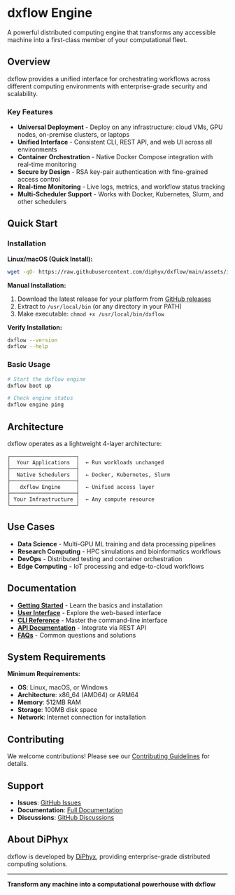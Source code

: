 # dxflow Engine

A powerful distributed computing engine that transforms any accessible machine into a first-class member of your computational fleet.

## Overview

dxflow provides a unified interface for orchestrating workflows across different computing environments with enterprise-grade security and scalability.

### Key Features

- **Universal Deployment** - Deploy on any infrastructure: cloud VMs, GPU nodes, on-premise clusters, or laptops
- **Unified Interface** - Consistent CLI, REST API, and web UI across all environments
- **Container Orchestration** - Native Docker Compose integration with real-time monitoring
- **Secure by Design** - RSA key-pair authentication with fine-grained access control
- **Real-time Monitoring** - Live logs, metrics, and workflow status tracking
- **Multi-Scheduler Support** - Works with Docker, Kubernetes, Slurm, and other schedulers

## Quick Start

### Installation

**Linux/macOS (Quick Install):**
```bash
wget -qO- https://raw.githubusercontent.com/diphyx/dxflow/main/assets/install.sh | sudo bash
```

**Manual Installation:**

1. Download the latest release for your platform from [GitHub releases](https://github.com/diphyx/dxflow/releases)
2. Extract to `/usr/local/bin` (or any directory in your PATH)
3. Make executable: `chmod +x /usr/local/bin/dxflow`

**Verify Installation:**
```bash
dxflow --version
dxflow --help
```

### Basic Usage

```bash
# Start the dxflow engine
dxflow boot up

# Check engine status
dxflow engine ping
```

## Architecture

dxflow operates as a lightweight 4-layer architecture:

```
┌─────────────────────┐
│  Your Applications  │  ← Run workloads unchanged
├─────────────────────┤
│  Native Schedulers  │  ← Docker, Kubernetes, Slurm
├─────────────────────┤
│   dxflow Engine     │  ← Unified access layer
├─────────────────────┤
│ Your Infrastructure │  ← Any compute resource
└─────────────────────┘
```

## Use Cases

- **Data Science** - Multi-GPU ML training and data processing pipelines
- **Research Computing** - HPC simulations and bioinformatics workflows
- **DevOps** - Distributed testing and container orchestration
- **Edge Computing** - IoT processing and edge-to-cloud workflows

## Documentation

- **[Getting Started](1.getting-started/00.index.md)** - Learn the basics and installation
- **[User Interface](2.interface/00.index.md)** - Explore the web-based interface
- **[CLI Reference](3.cli/000.index.md)** - Master the command-line interface
- **[API Documentation](4.api/000.index.md)** - Integrate via REST API
- **[FAQs](5.faqs/00.index.md)** - Common questions and solutions

## System Requirements

**Minimum Requirements:**
- **OS**: Linux, macOS, or Windows
- **Architecture**: x86_64 (AMD64) or ARM64
- **Memory**: 512MB RAM
- **Storage**: 100MB disk space
- **Network**: Internet connection for installation

## Contributing

We welcome contributions! Please see our [Contributing Guidelines](CONTRIBUTING.md) for details.

## Support

- **Issues**: [GitHub Issues](https://github.com/diphyx/dxflow/issues)
- **Documentation**: [Full Documentation](index.md)
- **Discussions**: [GitHub Discussions](https://github.com/diphyx/dxflow/discussions)

## About DiPhyx

dxflow is developed by [DiPhyx](https://diphyx.com), providing enterprise-grade distributed computing solutions.

---

**Transform any machine into a computational powerhouse with dxflow**
